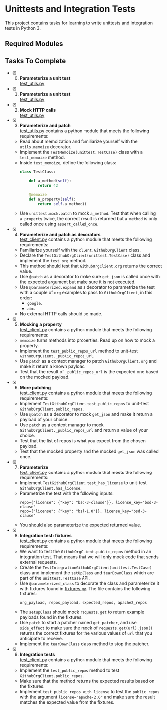 # Unittests and Integration Tests

This project contains tasks for learning to write unittests and integration tests in Python 3.

## Required Modules

## Tasks To Complete

+ [x] 0. **Parameterize a unit test**<br/>[test_utils.py](test_utils.py)

+ [x] 1. **Parameterize a unit test**<br/>[test_utils.py](test_utils.py) 

+ [x] 2. **Mock HTTP calls**<br/>[test_utils.py](test_utils.py)
    
+ [x] 3. **Parameterize and patch**<br/>[test_utils.py](test_utils.py) contains a python module that meets the following requirements:
  + Read about memoization and familiarize yourself with the `utils.memoize` decorator.
  + Implement the `TestMemoize(unittest.TestCase)` class with a `test_memoize` method.
  + Inside `test_memoize`, define the following class:
    ```py
    class TestClass:

        def a_method(self):
            return 42

        @memoize
        def a_property(self):
            return self.a_method()
    ```
  + Use `unittest.mock.patch` to mock `a_method`. Test that when calling `a_property` twice, the correct result is returned but `a_method` is only called once using `assert_called_once`.

+ [x] 4. **Parameterize and patch as decorators**<br/>[test_client.py](test_client.py) contains a python module that meets the following requirements:
  + Familiarize yourself with the `client.GithubOrgClient` class.
  + Declare the `TestGithubOrgClient(unittest.TestCase)` class and implement the `test_org` method.
  + This method should test that `GithubOrgClient.org` returns the correct value.
  + Use `@patch` as a decorator to make sure `get_json` is called once with the expected argument but make sure it is not executed.
  + Use `@parameterized.expand` as a decorator to parametrize the test with a couple of `org` examples to pass to `GithubOrgClient`, in this order:
    + `google`.
    + `abc`.
  + No external HTTP calls should be made.

+ [x] 5. **Mocking a property**<br/>[test_client.py](test_client.py) contains a python module that meets the following requirements:
  + `memoize` turns methods into properties. Read up on how to mock a property.
  + Implement the `test_public_repos_url` method to unit-test `GithubOrgClient._public_repos_url`.
  + Use `patch` as a context manager to patch `GithubOrgClient.org` and make it return a known payload.
  + Test that the result of `_public_repos_url` is the expected one based on the mocked payload.

+ [x] 6. **More patching**<br/>[test_client.py](test_client.py) contains a python module that meets the following requirements:
  + Implement `TestGithubOrgClient.test_public_repos` to unit-test `GithubOrgClient.public_repos`.
  + Use `@patch` as a decorator to mock `get_json` and make it return a payload of your choice.
  + Use `patch` as a context manager to mock `GithubOrgClient._public_repos_url` and return a value of your choice.
  + Test that the list of repos is what you expect from the chosen payload.
  + Test that the mocked property and the mocked `get_json` was called once.

+ [x] 7. **Parameterize**<br/>[test_client.py](test_client.py) contains a python module that meets the following requirements:
  + Implement `TestGithubOrgClient.test_has_license` to unit-test `GithubOrgClient.has_license`.
  + Parametrize the test with the following inputs:
    ```
    repo={"license": {"key": "bsd-3-clause"}}, license_key="bsd-3-clause"
    repo={"license": {"key": "bsl-1.0"}}, license_key="bsd-3-clause"
    ```
  + You should also parameterize the expected returned value.

+ [x] 8. **Integration test: fixtures**<br/>[test_client.py](test_client.py) contains a python module that meets the following requirements:
  + We want to test the `GithubOrgClient.public_repos` method in an integration test. That means that we will only mock code that sends external requests.
  + Create the `TestIntegrationGithubOrgClient(unittest.TestCase)` class and implement the `setUpClass` and `tearDownClass` which are part of the `unittest.TestCase` API.
  + Use `@parameterized_class` to decorate the class and parameterize it with fixtures found in [fixtures.py](fixtures.py). The file contains the following fixtures:
    ```
    org_payload, repos_payload, expected_repos, apache2_repos
    ```
  + The `setupClass` should mock `requests.get` to return example payloads found in the fixtures.
  + Use `patch` to start a patcher named `get_patcher`, and use `side_effect` to make sure the mock of `requests.get(url).json()` returns the correct fixtures for the various values of `url` that you anticipate to receive.
  + Implement the `tearDownClass` class method to stop the patcher.

+ [x] 9. **Integration tests**<br/>[test_client.py](test_client.py) contains a python module that meets the following requirements:
  + Implement the `test_public_repos` method to test `GithubOrgClient.public_repos`.
  + Make sure that the method returns the expected results based on the fixtures.
  + Implement `test_public_repos_with_license` to test the `public_repos` with the argument `license="apache-2.0"` and make sure the result matches the expected value from the fixtures.

